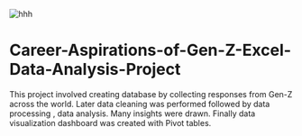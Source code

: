 ![hhh](https://user-images.githubusercontent.com/121448188/234789372-5fee4f6b-e179-4a45-82d6-0e2bf5a5353b.png)
# Career-Aspirations-of-Gen-Z-Excel-Data-Analysis-Project
This project involved creating database by collecting responses from Gen-Z across the world. Later data cleaning was performed followed by data processing , data analysis. Many insights were drawn. Finally data visualization dashboard was created with Pivot tables.

